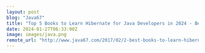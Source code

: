 ```yaml
---
layout: post
blog: "Java67"
title: "Top 5 Books to Learn Hibernate for Java Developers in 2024 - Best of Lot"
date: 2024-01-27T06:33:00Z
image: images/java.png
remote_url: "http://www.java67.com/2017/02/2-best-books-to-learn-hibernate-for-Java-Developers.html"
---
```

